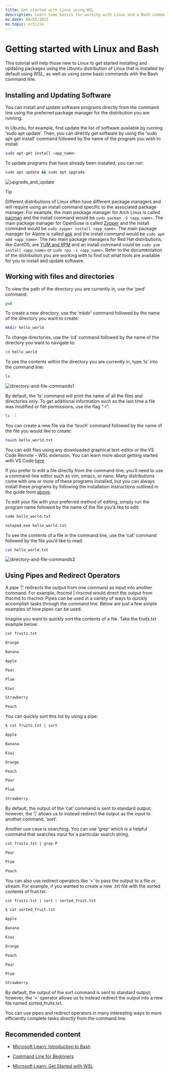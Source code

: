 ```yaml
---
title: Get started with Linux using WSL
description: Learn some basics for working with Linux and a Bash command line using WSL.
ms.date: 08/05/2022
ms.topic: article
---
```


# Getting started with Linux and Bash

This tutorial will help those new to Linux to get started installing and updating packages using the Ubuntu distribution of Linux that is installed by default using WSL, as well as using some basic commands with the Bash command line.

## Installing and Updating Software

You can install and update software programs directly from the command line using the preferred package manager for the distribution you are running.

In Ubuntu, for example, first update the list of software available by running ‘sudo apt update’. Then, you can directly get software by using the ‘sudo apt-get install’ command followed by the name of the program you wish to install:  

```bash
sudo apt-get install <app_name> 
```

To update programs that have already been installed, you can run:

```bash
sudo apt update && sudo apt upgrade
```
![upgrade_and_update](https://user-images.githubusercontent.com/98557455/183468063-35b00e76-d11a-4260-aa3c-9f8e0dab2e47.gif)

> [!TIP]
> Different distributions of Linux often have different package managers and will require using an install command specific to the associated package manager. For example, the main package manager for Arch Linux is called [pacman](https://wiki.archlinux.org/title/pacman) and the install command would be `sudo pacman -S <app_name>`. The main package manager for OpenSuse is called [Zypper](https://doc.opensuse.org/documentation/leap/archive/42.2/reference/html/book.opensuse.reference/cha.sw_cl.html#sec.zypper) and the install command would be `sudo zypper install <app_name>`. The main package manager for Alpine is called [apk](https://wiki.alpinelinux.org/wiki/Package_management) and the install command would be `sudo apk add <app_name>`. The two main package managers for Red Hat distributions, like CentOS, are [YUM and RPM](https://www.redhat.com/sysadmin/how-manage-packages) and an install command could be `sudo yum install <app_name>` or `sudo rpo -i <app_name>`. Refer to the documentation of the distribution you are working with to find out what tools are available for you to install and update software.

## Working with files and directories

To view the path of the directory you are currently in, use the ‘pwd’ command:

```bash
pwd
```

To create a new directory, use the ‘mkdir’ command followed by the name of the directory you want to create: 

```bash
mkdir hello_world 
```
 

To change directories, use the ‘cd’ command followed by the name of the directory you want to navigate to:

```bash
cd hello_world 
```
 
To see the contents within the directory you are currently in, type ‘ls’ into the command line: 

```bash
ls
```
![directory-and-file-commands1](https://user-images.githubusercontent.com/98557455/183470971-7b188fdd-bb01-44e0-ac17-56f246ffd78e.gif)

By default, the ‘ls’ command will print the name of all the files and directories only. To get additional information such as the last time a file was modified or file permissions, use the flag “-l”:

```bash
ls -l 
```


You can create a new file via the ‘touch’ command followed by the name of the file you would like to create: 

```bash
touch hello_world.txt 
```
You can edit files using any downloaded graphical text-editor or the VS Code Remote – WSL extension. You can learn more about getting started with VS Code [here](https://docs.microsoft.com/windows/wsl/tutorials/wsl-vscode)

If you prefer to edit a file directly from the command-line, you’ll need to use a command-line editor such as vim, emacs, or nano. Many distributions come with one or more of these programs installed, but you can always install these programs by following the installation instructions outlined in the guide from [above](https://github.com/MicrosoftDocs/WSL/edit/linux-tutorial/WSL/tutorials/linux.md#installing-and-updating-software). 

To edit your file with your preferred method of editing, simply run the program name followed by the name of the file you’d like to edit: 

```bash
code hello_world.txt
```

```bash
notepad.exe hello_world.txt
```

To see the contents of a file in the command line, use the ‘cat’ command followed by the file you’d like to read:

```bash
cat hello_world.txt 
```

![directory-and-file-commands2](https://user-images.githubusercontent.com/98557455/183481394-25bc0b2f-3d6d-465f-8f0b-aa5393f88727.gif)

## Using Pipes and Redirect Operators 

A pipe ‘|’ redirects the output from one command as input into another command. For example, lhscmd | rhscmd would direct the output from lhscmd to rhscmd. Pipes can be used in a variety of ways to quickly accomplish tasks through the command line. Below are just a few simple examples of how pipes can be used. 

Imagine you want to quickly sort the contents of a file. Take the fruits.txt example below:

```bash
cat fruits.txt 

Orange 

Banana 

Apple 

Pear 

Plum 

Kiwi 

Strawberry 

Peach 
```

You can quickly sort this list by using a pipe:

```bash
$ cat fruits.txt | sort 

Apple 

Banana 

Kiwi 

Orange 

Peach 

Pear 

Plum 

Strawberry 
```

By default, the output of the ‘cat’ command is sent to standard output; however, the ‘|’ allows us to instead redirect the output as the input to another command, ‘sort’.

Another use case is searching. You can use ‘grep’ which is a helpful command that searches input for a particular search string.

```bash
cat fruits.txt | grep P 

Pear 

Plum 

Peach 
```

You can also use redirect operators like ‘>’ to pass the output to a file or stream. For example, if you wanted to create a new .txt file with the sorted contents of fruit.txt:

```bash
cat fruits.txt | sort > sorted_fruit.txt 
```

```bash
$ cat sorted_fruit.txt 

Apple 

Banana 

Kiwi 

Orange 

Peach 

Pear 

Plum 

Strawberry 
```

By default, the output of the sort command is sent to standard output; however, the ‘>’ operator allows us to instead redirect the output into a new file named sorted_fruits.txt.

You can use pipes and redirect operators in many interesting ways to more efficiently complete tasks directly from the command line.

## Recommended content

- [Microsoft Learn: Introduction to Bash](https://docs.microsoft.com/learn/modules/bash-introduction/)

- [Command Line for Beginners](https://ubuntu.com/tutorials/command-line-for-beginners#1-overview)

- [Microsoft Learn: Get Started with WSL](https://docs.microsoft.com/learn/modules/get-started-with-windows-subsystem-for-linux/)
